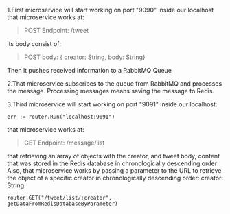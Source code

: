 1.First microservice will start working on port "9090" inside our localhost
that microservice works at:
> POST Endpoint: /tweet

its body consist of:
> POST body: { creator: String, body: String}
>
Then it pushes received information to a RabbitMQ Queue

2.That microservice subscribes to the queue from RabbitMQ and processes the message. Processing messages means saving the message to Redis.

3.Third microservice will start working on port "9091" inside our localhost:
```
err := router.Run("localhost:9091")
```
that microservice works at:
> GET Endpoint: /message/list

that retrieving an array of objects with the creator, and tweet body, content that was stored in the Redis database in chronologically descending order
Also, that microservice works by passing a parameter to the URL to retrieve the object of a specific creator in chronologically descending order: creator: String
```
router.GET("/tweet/list/:creator", getDataFromRedisDatabaseByParameter)
```